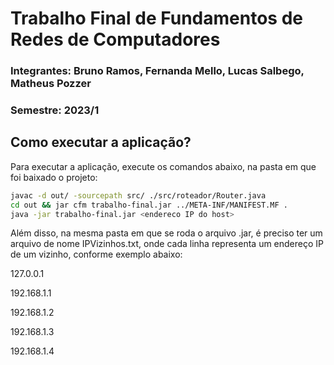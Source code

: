 # Trabalho Final de Fundamentos de Redes de Computadores

### Integrantes: Bruno Ramos, Fernanda Mello, Lucas Salbego, Matheus Pozzer

### Semestre: 2023/1

## Como executar a aplicação?

Para executar a aplicação, execute os comandos abaixo, na pasta em que foi baixado o projeto:

```sh
javac -d out/ -sourcepath src/ ./src/roteador/Router.java
cd out && jar cfm trabalho-final.jar ../META-INF/MANIFEST.MF .
java -jar trabalho-final.jar <endereco IP do host>
```

Além disso, na mesma pasta em que se roda o arquivo .jar, é preciso ter um arquivo de nome IPVizinhos.txt, onde cada linha representa um endereço IP de um vizinho, conforme exemplo abaixo:

127.0.0.1

192.168.1.1

192.168.1.2

192.168.1.3

192.168.1.4
